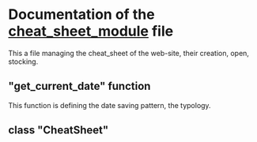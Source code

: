 # Documentation of the [cheat_sheet_module](../modules/cheat_sheet_module.py) file
This a file managing the cheat_sheet of the web-site, their creation, open, stocking.
## "get_current_date" function
This function is defining the date saving pattern, the typology.
## class "CheatSheet"
